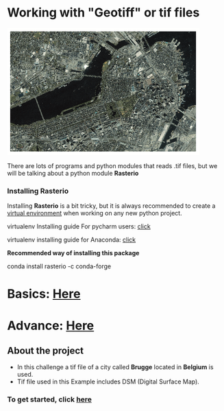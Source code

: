 # Working with "Geotiff" or tif files

![boston-tiff.gif](pics/boston-tiff.gif)

There are lots of programs and python modules that reads .tif files, but we will be talking about a python module **Rasterio**

### Installing Rasterio

Installing **Rasterio** is a bit tricky, but it is always recommended to create a [virtual environment](https://docs.python.org/3/tutorial/venv.html) when working on any new python project.

virtualenv Installing guide For pycharm users: [click](https://www.jetbrains.com/help/pycharm/creating-virtual-environment.html)

virtualenv installing guide for Anaconda: [click](https://wiki.math.ntnu.no/_media/anaconda/navigator-create-environment.png)

**Recommended way of installing this package**

conda install rasterio -c conda-forge

# Basics: [Here](https://rasterio.readthedocs.io/en/latest/quickstart.html)

# Advance: [Here](https://rasterio.readthedocs.io/en/latest/topics/index.html#)


## About the project

- In this challenge a tif file of a city called **Brugge** located in **Belgium** is used.
- Tif file used in this Example includes DSM (Digital Surface Map).


### To get started, click [here](https://github.com/Idreesqbal/GeoTif3DPlot/blob/master/GeoTif3DModel.ipynb)
